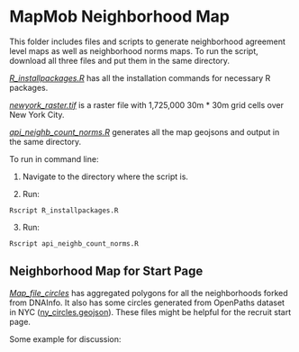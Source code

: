 # MapMob Neighborhood Map

This folder includes files and scripts to generate neighborhood agreement level maps as well as neighborhood norms maps. To run the script, download all three files and put them in the same directory. 

[*R_installpackages.R*](R_installpackages.R) has all the installation commands for necessary R packages. 

[*newyork_raster.tif*](newyork_raster.tif) is a raster file with 1,725,000 30m * 30m grid cells over New York City. 

[*api_neighb_count_norms.R*](api_neighb_count_norms.R) generates all the map geojsons and output in the same directory. 

To run in command line: 

1. Navigate to the directory where the script is. 

2. Run:
```
Rscript R_installpackages.R
```
3. Run:
```
Rscript api_neighb_count_norms.R
```

## Neighborhood Map for Start Page

[*Map_file_circles*](Map_file_circles) has aggregated polygons for all the neighborhoods forked from DNAInfo. It also has some circles generated from OpenPaths dataset in NYC ([ny_circles.geojson](https://github.com/nyu-mhealth/Recruitment-Interactive/blob/master/NeighborhoodMap/Map_file_circles/nyc_circles.geojson)). These files might be helpful for the recruit start page. 

Some example for discussion: 

